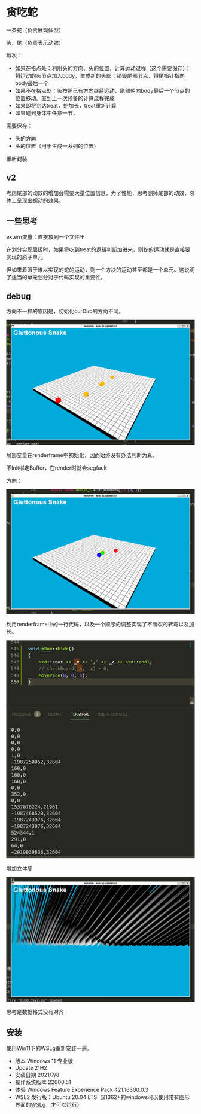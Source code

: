 # 贪吃蛇

一条蛇（负责展现体型）

头、尾（负责表示动效）





每次：

- 如果在格点处：利用头的方向、头的位置，计算运动过程（这个需要保存）；将运动的头节点加入body，生成新的头部；销毁尾部节点，将尾指针指向body最后一个
- 如果不在格点处：头按照已有方向继续运动，尾部朝向body最后一个节点的位置移动。直到上一次预备的计算过程完成
- 如果即将到达treat，蛇加长，treat重新计算
- 如果碰到身体中任意一节，



需要保存：

- 头的方向
- 头的位置（用于生成一系列的位置）



重新封装





## v2

考虑尾部的动效的增加会需要大量位置信息，为了性能，思考删掉尾部的动效，总体上呈现出蠕动的效果。



## 一些思考

extern变量：直接放到一个文件里

在划分实现层级时，如果将吃到treat的逻辑判断加进来，则蛇的运动就是直接要实现的原子单元

但如果着眼于难以实现的蛇的运动，则一个方块的运动甚至都是一个单元。这说明了适当的单元划分对于代码实现的重要性。

## debug

方向不一样的原因是，初始化curDirc的方向不同。

![image-20210715164742876](assets/image-20210715164742876.png)



局部变量在renderframe中初始化，因而始终没有办法判断为真。

不Init绑定Buffer，在render时就会segfault

方向：

![image-20210715181756521](assets/image-20210715181756521.png)



利用renderframe中的一行代码，以及一个顺序的调整实现了不断裂的转弯以及加长。

![image-20210716002530175](assets/image-20210716002530175.png)

增加立体感

![image-20210716094644117](assets/image-20210716094644117.png)

思考是数据格式没有对齐

## 安装

使用Win11下的WSLg重新安装一遍。

- 版本	Windows 11 专业版
- Update	21H2
- 安装日期	‎2021/‎7/‎8
- 操作系统版本	22000.51
- 体验	Windows Feature Experience Pack 421.16300.0.3
- WSL2 发行版：Ubuntu 20.04 LTS（21362+的windows可以使用带有图形界面的[WSLg](https://devblogs.microsoft.com/commandline/wslg-architecture/)，才可以运行）

